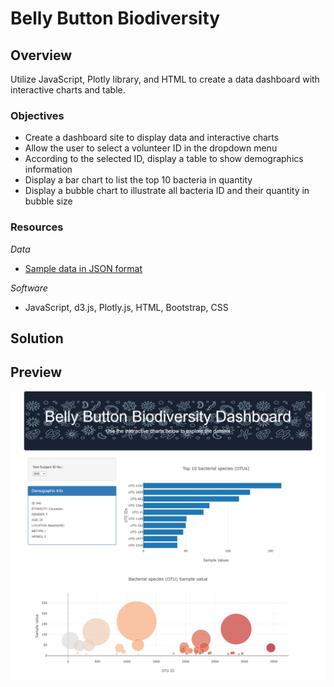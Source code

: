 # Belly Button Biodiversity

## Overview
Utilize JavaScript, Plotly library, and HTML to create a data dashboard with interactive charts and table. 

### Objectives
- Create a dashboard site to display data and interactive charts
- Allow the user to select a volunteer ID in the dropdown menu
- According to the selected ID, display a table to show demographics information
- Display a bar chart to list the top 10 bacteria in quantity
- Display a bubble chart to illustrate all bacteria ID and their quantity in bubble size

### Resources
*Data*
- [Sample data in JSON format](https://github.com/jjin92/Belly_button_biodiversity/blob/master/static/js/samples.json)

*Software*
- JavaScript, d3.js, Plotly.js, HTML, Bootstrap, CSS

## Solution

## Preview
![page_preview](https://github.com/jjin92/Belly_button_biodiversity/blob/master/preview.png)